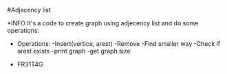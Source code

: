 #Adjacency list

*INFO
 It's a code to create graph using adjecency list and do some operations:

* Operations:
 -Insert(vertice, arest)
 -Remove
 -Find smaller way
 -Check if arest exists
 -print graph
 -get graph size

- FR31T4G